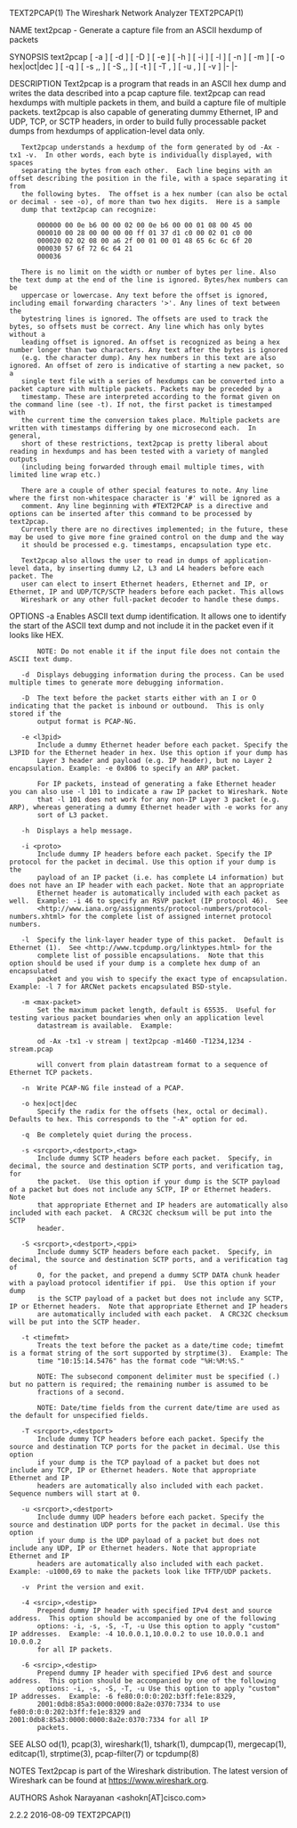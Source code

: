 TEXT2PCAP(1)                                              The Wireshark Network Analyzer                                              TEXT2PCAP(1)

NAME
       text2pcap - Generate a capture file from an ASCII hexdump of packets

SYNOPSIS
       text2pcap [ -a ] [ -d ] [ -D ] [ -e <l3pid> ] [ -h ] [ -i <proto> ] [ -l <typenum> ] [ -n ] [ -m <max-packet> ] [ -o hex|oct|dec ] [ -q ]
       [ -s <srcport>,<destport>,<tag> ] [ -S <srcport>,<destport>,<ppi> ] [ -t <timefmt> ] [ -T <srcport>,<destport> ]
       [ -u <srcport>,<destport> ] [ -v ] <infile>|- <outfile>|-

DESCRIPTION
       Text2pcap is a program that reads in an ASCII hex dump and writes the data described into a pcap capture file.  text2pcap can read hexdumps
       with multiple packets in them, and build a capture file of multiple packets.  text2pcap is also capable of generating dummy Ethernet, IP
       and UDP, TCP, or SCTP headers, in order to build fully processable packet dumps from hexdumps of application-level data only.

       Text2pcap understands a hexdump of the form generated by od -Ax -tx1 -v.  In other words, each byte is individually displayed, with spaces
       separating the bytes from each other.  Each line begins with an offset describing the position in the file, with a space separating it from
       the following bytes.  The offset is a hex number (can also be octal or decimal - see -o), of more than two hex digits.  Here is a sample
       dump that text2pcap can recognize:

           000000 00 0e b6 00 00 02 00 0e b6 00 00 01 08 00 45 00
           000010 00 28 00 00 00 00 ff 01 37 d1 c0 00 02 01 c0 00
           000020 02 02 08 00 a6 2f 00 01 00 01 48 65 6c 6c 6f 20
           000030 57 6f 72 6c 64 21
           000036

       There is no limit on the width or number of bytes per line. Also the text dump at the end of the line is ignored. Bytes/hex numbers can be
       uppercase or lowercase. Any text before the offset is ignored, including email forwarding characters '>'. Any lines of text between the
       bytestring lines is ignored. The offsets are used to track the bytes, so offsets must be correct. Any line which has only bytes without a
       leading offset is ignored. An offset is recognized as being a hex number longer than two characters. Any text after the bytes is ignored
       (e.g. the character dump). Any hex numbers in this text are also ignored. An offset of zero is indicative of starting a new packet, so a
       single text file with a series of hexdumps can be converted into a packet capture with multiple packets. Packets may be preceded by a
       timestamp. These are interpreted according to the format given on the command line (see -t). If not, the first packet is timestamped with
       the current time the conversion takes place. Multiple packets are written with timestamps differing by one microsecond each.  In general,
       short of these restrictions, text2pcap is pretty liberal about reading in hexdumps and has been tested with a variety of mangled outputs
       (including being forwarded through email multiple times, with limited line wrap etc.)

       There are a couple of other special features to note. Any line where the first non-whitespace character is '#' will be ignored as a
       comment. Any line beginning with #TEXT2PCAP is a directive and options can be inserted after this command to be processed by text2pcap.
       Currently there are no directives implemented; in the future, these may be used to give more fine grained control on the dump and the way
       it should be processed e.g. timestamps, encapsulation type etc.

       Text2pcap also allows the user to read in dumps of application-level data, by inserting dummy L2, L3 and L4 headers before each packet. The
       user can elect to insert Ethernet headers, Ethernet and IP, or Ethernet, IP and UDP/TCP/SCTP headers before each packet. This allows
       Wireshark or any other full-packet decoder to handle these dumps.

OPTIONS
       -a  Enables ASCII text dump identification. It allows one to identify the start of the ASCII text dump and not include it in the packet
           even if it looks like HEX.

           NOTE: Do not enable it if the input file does not contain the ASCII text dump.

       -d  Displays debugging information during the process. Can be used multiple times to generate more debugging information.

       -D  The text before the packet starts either with an I or O indicating that the packet is inbound or outbound.  This is only stored if the
           output format is PCAP-NG.

       -e <l3pid>
           Include a dummy Ethernet header before each packet. Specify the L3PID for the Ethernet header in hex. Use this option if your dump has
           Layer 3 header and payload (e.g. IP header), but no Layer 2 encapsulation. Example: -e 0x806 to specify an ARP packet.

           For IP packets, instead of generating a fake Ethernet header you can also use -l 101 to indicate a raw IP packet to Wireshark. Note
           that -l 101 does not work for any non-IP Layer 3 packet (e.g. ARP), whereas generating a dummy Ethernet header with -e works for any
           sort of L3 packet.

       -h  Displays a help message.

       -i <proto>
           Include dummy IP headers before each packet. Specify the IP protocol for the packet in decimal. Use this option if your dump is the
           payload of an IP packet (i.e. has complete L4 information) but does not have an IP header with each packet. Note that an appropriate
           Ethernet header is automatically included with each packet as well.  Example: -i 46 to specify an RSVP packet (IP protocol 46).  See
           <http://www.iana.org/assignments/protocol-numbers/protocol-numbers.xhtml> for the complete list of assigned internet protocol numbers.

       -l  Specify the link-layer header type of this packet.  Default is Ethernet (1).  See <http://www.tcpdump.org/linktypes.html> for the
           complete list of possible encapsulations.  Note that this option should be used if your dump is a complete hex dump of an encapsulated
           packet and you wish to specify the exact type of encapsulation.  Example: -l 7 for ARCNet packets encapsulated BSD-style.

       -m <max-packet>
           Set the maximum packet length, default is 65535.  Useful for testing various packet boundaries when only an application level
           datastream is available.  Example:

           od -Ax -tx1 -v stream | text2pcap -m1460 -T1234,1234 - stream.pcap

           will convert from plain datastream format to a sequence of Ethernet TCP packets.

       -n  Write PCAP-NG file instead of a PCAP.

       -o hex|oct|dec
           Specify the radix for the offsets (hex, octal or decimal). Defaults to hex. This corresponds to the "-A" option for od.

       -q  Be completely quiet during the process.

       -s <srcport>,<destport>,<tag>
           Include dummy SCTP headers before each packet.  Specify, in decimal, the source and destination SCTP ports, and verification tag, for
           the packet.  Use this option if your dump is the SCTP payload of a packet but does not include any SCTP, IP or Ethernet headers.  Note
           that appropriate Ethernet and IP headers are automatically also included with each packet.  A CRC32C checksum will be put into the SCTP
           header.

       -S <srcport>,<destport>,<ppi>
           Include dummy SCTP headers before each packet.  Specify, in decimal, the source and destination SCTP ports, and a verification tag of
           0, for the packet, and prepend a dummy SCTP DATA chunk header with a payload protocol identifier if ppi.  Use this option if your dump
           is the SCTP payload of a packet but does not include any SCTP, IP or Ethernet headers.  Note that appropriate Ethernet and IP headers
           are automatically included with each packet.  A CRC32C checksum will be put into the SCTP header.

       -t <timefmt>
           Treats the text before the packet as a date/time code; timefmt is a format string of the sort supported by strptime(3).  Example: The
           time "10:15:14.5476" has the format code "%H:%M:%S."

           NOTE: The subsecond component delimiter must be specified (.) but no pattern is required; the remaining number is assumed to be
           fractions of a second.

           NOTE: Date/time fields from the current date/time are used as the default for unspecified fields.

       -T <srcport>,<destport>
           Include dummy TCP headers before each packet. Specify the source and destination TCP ports for the packet in decimal. Use this option
           if your dump is the TCP payload of a packet but does not include any TCP, IP or Ethernet headers. Note that appropriate Ethernet and IP
           headers are automatically also included with each packet.  Sequence numbers will start at 0.

       -u <srcport>,<destport>
           Include dummy UDP headers before each packet. Specify the source and destination UDP ports for the packet in decimal. Use this option
           if your dump is the UDP payload of a packet but does not include any UDP, IP or Ethernet headers. Note that appropriate Ethernet and IP
           headers are automatically also included with each packet.  Example: -u1000,69 to make the packets look like TFTP/UDP packets.

       -v  Print the version and exit.

       -4 <srcip>,<destip>
           Prepend dummy IP header with specified IPv4 dest and source address.  This option should be accompanied by one of the following
           options: -i, -s, -S, -T, -u Use this option to apply "custom" IP addresses.  Example: -4 10.0.0.1,10.0.0.2 to use 10.0.0.1 and 10.0.0.2
           for all IP packets.

       -6 <srcip>,<destip>
           Prepend dummy IP header with specified IPv6 dest and source address.  This option should be accompanied by one of the following
           options: -i, -s, -S, -T, -u Use this option to apply "custom" IP addresses.  Example: -6 fe80:0:0:0:202:b3ff:fe1e:8329,
           2001:0db8:85a3:0000:0000:8a2e:0370:7334 to use fe80:0:0:0:202:b3ff:fe1e:8329 and 2001:0db8:85a3:0000:0000:8a2e:0370:7334 for all IP
           packets.

SEE ALSO
       od(1), pcap(3), wireshark(1), tshark(1), dumpcap(1), mergecap(1), editcap(1), strptime(3), pcap-filter(7) or tcpdump(8)

NOTES
       Text2pcap is part of the Wireshark distribution.  The latest version of Wireshark can be found at <https://www.wireshark.org>.

AUTHORS
         Ashok Narayanan          <ashokn[AT]cisco.com>

2.2.2                                                               2016-08-09                                                        TEXT2PCAP(1)
